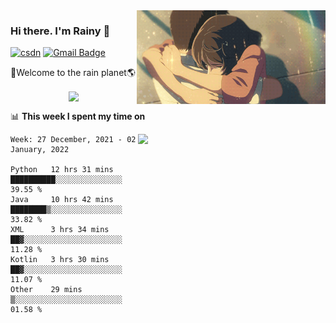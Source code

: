 <img  align='right' height="150" src="https://github.com/LikeRainDay/LikeRainDay/blob/master/pic/img_rain_1.gif?raw=true">



### Hi there. I'm Rainy :lemon:

[![csdn](https://img.shields.io/badge/-csdn-c14438?style=flat-square&logo=c&logoColor=white)](https://blog.csdn.net/qq_15807167)
[![Gmail Badge](https://img.shields.io/badge/-gmail-c14438?style=flat-square&logo=Gmail&logoColor=white&link=mailto:houshuai0816@gmail.com)](mailto:houshuai0816@gmail.com)

🚀Welcome to the rain planet🌎

<center>
<img align='center'  src="https://source.unsplash.com/random/1200x600">
</center>

📊 **This week I spent my time on**

<img align='right'   width="300" src="https://github-readme-stats.vercel.app/api?username=LikeRainDay&show_icons=true&title_color=fff&icon_color=79ff97&text_color=9f9f9f&bg_color=151515">

<!--START_SECTION:waka-->
```text
Week: 27 December, 2021 - 02 January, 2022

Python   12 hrs 31 mins  ██████████░░░░░░░░░░░░░░░   39.55 % 
Java     10 hrs 42 mins  ████████▒░░░░░░░░░░░░░░░░   33.82 % 
XML      3 hrs 34 mins   ██▓░░░░░░░░░░░░░░░░░░░░░░   11.28 % 
Kotlin   3 hrs 30 mins   ██▓░░░░░░░░░░░░░░░░░░░░░░   11.07 % 
Other    29 mins         ▒░░░░░░░░░░░░░░░░░░░░░░░░   01.58 % 
```
<!--END_SECTION:waka-->
